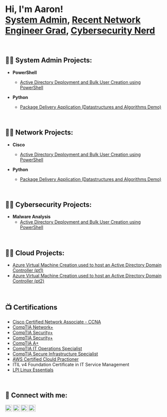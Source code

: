 <h1>Hi, I'm Aaron! <br/><a href="https://github.com/joshmadakor1">System Admin</a>, <a href="https://www.linkedin.com/in/joshmadakor/">Recent Network Engineer Grad</a>, <a href="https://www.youtube.com/c/joshmadakor">Cybersecurity Nerd</a></h1>
<br>

<h2>👨‍💻 System Admin Projects:</h2>

- <b>PowerShell</b>
  - [Active Directory Deployment and Bulk User Creation using PowerShell](https://github.com/infotechaaron/ActiveDirectoryLab)

- <b>Python</b>
  - [Package Delivery Application (Datastructures and Algorithms Demo)](https://github.com/joshmadakor1/Package-Delivery-Pathfinding-Algorithm)

<br>

<h2>👨‍💻 Network Projects:</h2>

- <b>Cisco</b>
  - [Active Directory Deployment and Bulk User Creation using PowerShell](https://github.com/joshmadakor1/AD_PS)

- <b>Python</b>
  - [Package Delivery Application (Datastructures and Algorithms Demo)](https://github.com/joshmadakor1/Package-Delivery-Pathfinding-Algorithm)

<br>

<h2>👨‍💻 Cybersecurity Projects:</h2>

- <b>Malware Analysis</b>
  - [Active Directory Deployment and Bulk User Creation using PowerShell](https://github.com/joshmadakor1/AD_PS)

<br>

<h2>👨‍💻 Cloud Projects:</h2>

  - [Azure Virtual Machine Creation used to host an Active Directory Domain Controller (pt1)](https://github.com/infotechaaron/AzureVirtualMachine_ActiveDirectory/blob/main/AzureVM_and_AD_part1.md)
  - [Azure Virtual Machine Creation used to host an Active Directory Domain Controller (pt2)](https://github.com/infotechaaron/AzureVirtualMachine_ActiveDirectory/blob/main/AzureVM_and_AD_part2.md)
<br>

<h2>📺 Certifications</h2>

  - <a href="https://www.credly.com/badges/1e033cc6-c86a-4240-8d4c-46891c6e6daa" target="_blank">Cisco Certified Network Associate - CCNA</a>
  - <a href="https://www.credly.com/badges/4d0b469e-0a6c-4141-bafa-8499a67f1fb7" target="_blank">CompTIA Network+</a>
  - <a href="https://www.credly.com/badges/f8c2e526-9262-40db-bb5c-3607ee723d33" target="_blank">CompTIA Security+</a>
  - <a href="https://www.credly.com/badges/f8c2e526-9262-40db-bb5c-3607ee723d33" target="_blank">CompTIA Security+</a>
  - <a href="https://www.credly.com/badges/f4b149cb-6ed0-4118-8840-01aab4c7de7b" target="_blank">CompTIA A+</a>
  - <a href="https://www.credly.com/badges/cc4d2e7a-7b65-4b5f-9735-df76a4bbcdd6" target="_blank">CompTIA IT Operations Specialist</a>
  - <a href="https://www.credly.com/badges/999fe27e-da11-4d6a-97e4-aa5f2a5c610a" target="_blank">CompTIA Secure Infrastructure Specialist</a>
  - <a href="https://www.credly.com/badges/2a28635e-fbcc-4c54-a56d-123971288de7" target="_blank">AWS Certified Clould Practioner</a>
  - ITIL v4 Foundation Certificate in IT Service Management</a>
  - <a href="https://cs.lpi.org/caf/Xamman/certification/verify/LPI000535123/fg59tf2ufb" target="_myFrame">LPI Linux Essentials</a>

<br>

<!--
<h2>📺 Popular YouTube Videos</h2>

- [How to get into Cybersecurity Starting From Zero](https://www.youtube.com/watch?v=a83ASGn_V_s)
- [A Day in the Life of a Cybersecurity Anayst](https://www.youtube.com/watch?v=uHy3oM7NnoU)
- [How to Create a KeyLogger (C#)](https://www.youtube.com/watch?v=N-L9hklSlNk)
- [Ransomware Demonstration (C#)](https://www.youtube.com/watch?v=OfvdQeh79s0)
- [Is WGU Legit?](https://www.youtube.com/watch?v=E2MwRWxDBkA)
--!>

<h2> 🤳 Connect with me:</h2>

<p dir="auto"><a href="https://www.youtube.com/c/joshmadakor" rel="nofollow"><img align="left" alt="JoshMadakor | YouTube" width="22px" src="https://camo.githubusercontent.com/07b99ba0a719dd3b7423e3d0e08fa8a89c70d82b1821fb77e8bf1b149148788f/68747470733a2f2f63646e2e6a7364656c6976722e6e65742f6e706d2f73696d706c652d69636f6e734076332f69636f6e732f796f75747562652e737667" data-canonical-src="https://cdn.jsdelivr.net/npm/simple-icons@v3/icons/youtube.svg" style="max-width: 100%;"></a>
<a href="https://twitter.com/joshmadakor" rel="nofollow"><img align="left" alt="JoshMadakor | Twitter" width="22px" src="https://camo.githubusercontent.com/e79923baf40dbed106e9e4565a47faf8c3b6a117ec22165304a4bfbf2b15215f/68747470733a2f2f63646e2e6a7364656c6976722e6e65742f6e706d2f73696d706c652d69636f6e734076332f69636f6e732f747769747465722e737667" data-canonical-src="https://cdn.jsdelivr.net/npm/simple-icons@v3/icons/twitter.svg" style="max-width: 100%;"></a>
<a href="https://linkedin.com/in/joshmadakor" rel="nofollow"><img align="left" alt="JoshMadakor | LinkedIn" width="22px" src="https://camo.githubusercontent.com/66ddc0c3999080e866e531e40a816db84150a1d75788a686102b0e66c8b4ecfb/68747470733a2f2f63646e2e6a7364656c6976722e6e65742f6e706d2f73696d706c652d69636f6e734076332f69636f6e732f6c696e6b6564696e2e737667" data-canonical-src="https://cdn.jsdelivr.net/npm/simple-icons@v3/icons/linkedin.svg" style="max-width: 100%;"></a>
<a href="https://www.instagram.com/joshmadakor/" rel="nofollow"><img align="left" alt="JoshMadakor | Instagram" width="22px" src="https://camo.githubusercontent.com/77812356a8482a8660b760474ebb0f2fbf1026aa8a68121a45a31a5602c710fb/68747470733a2f2f63646e2e6a7364656c6976722e6e65742f6e706d2f73696d706c652d69636f6e734076332f69636f6e732f696e7374616772616d2e737667" data-canonical-src="https://cdn.jsdelivr.net/npm/simple-icons@v3/icons/instagram.svg" style="max-width: 100%;"></a></p>

<!--
**joshmadakor1/joshmadakor1** is a ✨ _special_ ✨ repository because its `README.md` (this file) appears on your GitHub profile.

Here are some ideas to get you started:

- 🔭 I’m currently working on ...
- 🌱 I’m currently learning ...
- 👯 I’m looking to collaborate on ...
- 🤔 I’m looking for help with ...
- 💬 Ask me about ...
- 📫 How to reach me: ...
- 😄 Pronouns: ...
- ⚡ Fun fact: ...
-->
